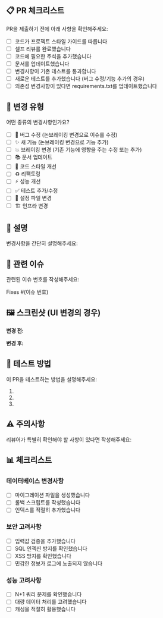 ## 📋 PR 체크리스트

PR을 제출하기 전에 아래 사항을 확인해주세요:

- [ ] 코드가 프로젝트 스타일 가이드를 따릅니다
- [ ] 셀프 리뷰를 완료했습니다
- [ ] 코드에 필요한 주석을 추가했습니다
- [ ] 문서를 업데이트했습니다
- [ ] 변경사항이 기존 테스트를 통과합니다
- [ ] 새로운 테스트를 추가했습니다 (버그 수정/기능 추가의 경우)
- [ ] 의존성 변경사항이 있다면 requirements.txt를 업데이트했습니다

## 📝 변경 유형

어떤 종류의 변경사항인가요?

- [ ] 🐛 버그 수정 (논브레이킹 변경으로 이슈를 수정)
- [ ] ✨ 새 기능 (논브레이킹 변경으로 기능 추가)
- [ ] 💥 브레이킹 변경 (기존 기능에 영향을 주는 수정 또는 추가)
- [ ] 📚 문서 업데이트
- [ ] 🎨 코드 스타일 개선
- [ ] ♻️ 리팩토링
- [ ] ⚡ 성능 개선
- [ ] ✅ 테스트 추가/수정
- [ ] 🔧 설정 파일 변경
- [ ] 🏗️ 인프라 변경

## 📖 설명

변경사항을 간단히 설명해주세요:

<!-- 여기에 변경사항 설명 작성 -->

## 🔗 관련 이슈

관련된 이슈 번호를 작성해주세요:

Fixes #(이슈 번호)

## 🖼️ 스크린샷 (UI 변경의 경우)

**변경 전:**

<!-- 스크린샷 첨부 -->

**변경 후:**

<!-- 스크린샷 첨부 -->

## 🧪 테스트 방법

이 PR을 테스트하는 방법을 설명해주세요:

1. 
2. 
3. 

## ⚠️ 주의사항

리뷰어가 특별히 확인해야 할 사항이 있다면 작성해주세요:

<!-- 주의사항 작성 -->

## 📊 체크리스트

### 데이터베이스 변경사항
- [ ] 마이그레이션 파일을 생성했습니다
- [ ] 롤백 스크립트를 작성했습니다
- [ ] 인덱스를 적절히 추가했습니다

### 보안 고려사항
- [ ] 입력값 검증을 추가했습니다
- [ ] SQL 인젝션 방지를 확인했습니다
- [ ] XSS 방지를 확인했습니다
- [ ] 민감한 정보가 로그에 노출되지 않습니다

### 성능 고려사항
- [ ] N+1 쿼리 문제를 확인했습니다
- [ ] 대량 데이터 처리를 고려했습니다
- [ ] 캐싱을 적절히 활용했습니다